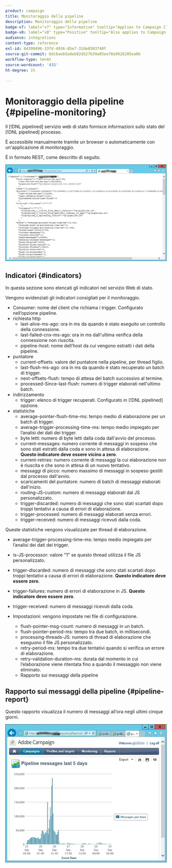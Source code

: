 ```yaml
---
product: campaign
title: Monitoraggio della pipeline
description: Monitoraggio della pipeline
badge-v7: label="v7" type="Informative" tooltip="Applies to Campaign Classic v7"
badge-v8: label="v8" type="Positive" tooltip="Also applies to Campaign v8"
audience: integrations
content-type: reference
exl-id: 84399496-33fd-4936-85e7-32de8503740f
source-git-commit: 6dc6aeb5adeb82d527b39a05ee70a9926205ea0b
workflow-type: tm+mt
source-wordcount: '433'
ht-degree: 1%

---
```


# Monitoraggio della pipeline {#pipeline-monitoring}



Il [!DNL pipelined] servizio web di stato fornisce informazioni sullo stato del [!DNL pipelined] processo.

È accessibile manualmente tramite un browser o automaticamente con un&#39;applicazione di monitoraggio.

È in formato REST, come descritto di seguito.

![](assets/triggers_8.png)

## Indicatori {#indicators}

In questa sezione sono elencati gli indicatori nel servizio Web di stato.

Vengono evidenziati gli indicatori consigliati per il monitoraggio.

* Consumer: nome del client che richiama i trigger. Configurato nell’opzione pipeline.
* richiesta http
   * last-alive-ms-ago: ora in ms da quando è stato eseguito un controllo della connessione.
   * last-failed-cnx-ms-ago: ora in ms dall&#39;ultima verifica della connessione non riuscita.
   * pipeline-host: nome dell’host da cui vengono estratti i dati della pipeline.
* puntatore
   * current-offsets: valore del puntatore nella pipeline, per thread figlio.
   * last-flush-ms-ago: ora in ms da quando è stato recuperato un batch di trigger.
   * next-offsets-flush: tempo di attesa del batch successivo al termine.
   * processed-Since-last-flush: numero di trigger elaborati nell&#39;ultimo batch.
* indirizzamento
   * trigger: elenco di trigger recuperati. Configurato in [!DNL pipelined] opzione.
* statistiche
   * average-pointer-flush-time-ms: tempo medio di elaborazione per un batch di trigger.
   * average-trigger-processing-time-ms: tempo medio impiegato per l’analisi dei dati dei trigger.
   * byte letti: numero di byte letti dalla coda dall&#39;avvio del processo.
   * current-messages: numero corrente di messaggi in sospeso che sono stati estratti dalla coda e sono in attesa di elaborazione. **Questo indicatore deve essere vicino a zero**.
   * current-retries: numero corrente di messaggi la cui elaborazione non è riuscita e che sono in attesa di un nuovo tentativo.
   * messaggi di picco: numero massimo di messaggi in sospeso gestiti dal processo dall&#39;avvio.
   * scaricamenti del puntatore: numero di batch di messaggi elaborati dall&#39;inizio.
   * routing-JS-custom: numero di messaggi elaborati dal JS personalizzato.
   * trigger-discarded: numero di messaggi che sono stati scartati dopo troppi tentativi a causa di errori di elaborazione.
   * trigger-processed: numero di messaggi elaborati senza errori.
   * trigger-received: numero di messaggi ricevuti dalla coda.

Queste statistiche vengono visualizzate per thread di elaborazione.

* average-trigger-processing-time-ms: tempo medio impiegato per l’analisi dei dati dei trigger.
* is-JS-processor: valore &quot;1&quot; se questo thread utilizza il file JS personalizzato.
* trigger-discarded: numero di messaggi che sono stati scartati dopo troppi tentativi a causa di errori di elaborazione. **Questo indicatore deve essere zero**.
* trigger-failures: numero di errori di elaborazione in JS. **Questo indicatore deve essere zero**.
* trigger-received: numero di messaggi ricevuti dalla coda.

* Impostazioni: vengono impostate nei file di configurazione.
   * flush-pointer-msg-count: numero di messaggi in un batch.
   * flush-pointer-period-ms: tempo tra due batch, in millisecondi.
   * processing-threads-JS: numero di thread di elaborazione che eseguono il file JS personalizzato.
   * retry-period-ms: tempo tra due tentativi quando si verifica un errore di elaborazione.
   * retry-validation-duration-ms: durata dal momento in cui l’elaborazione viene ritentata fino a quando il messaggio non viene eliminato.
   * Rapporto sui messaggi della pipeline

## Rapporto sui messaggi della pipeline {#pipeline-report}

Questo rapporto visualizza il numero di messaggi all’ora negli ultimi cinque giorni.

![](assets/triggers_9.png)
